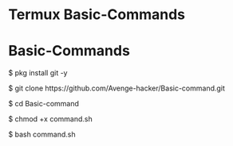 # Termux Basic-Commands
<h1>Basic-Commands</h1>
<p>$ pkg install git -y</p>
<p>$ git clone https://github.com/Avenge-hacker/Basic-command.git</p>
<p>$ cd Basic-command</p>
<p>$ chmod +x command.sh</p>
<p>$ bash command.sh</p>
